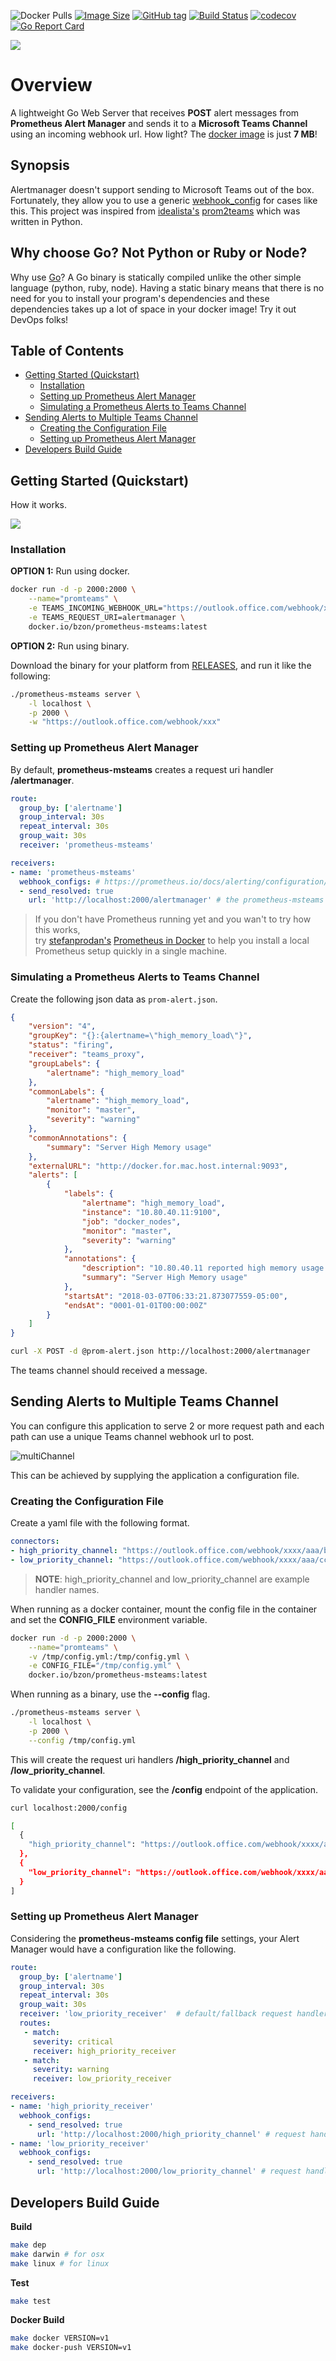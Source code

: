 ![Docker Pulls](https://img.shields.io/docker/pulls/bzon/prometheus-msteams.svg)
[![Image Size](https://images.microbadger.com/badges/image/bzon/prometheus-msteams.svg)](https://microbadger.com/images/bzon/prometheus-msteams "Get your own image badge on microbadger.com")
[![GitHub tag](https://img.shields.io/github/tag/bzon/prometheus-msteams.svg)](https://github.com/bzon/prometheus-msteams/releases/)
[![Build Status](https://travis-ci.org/bzon/prometheus-msteams.svg?branch=master)](https://travis-ci.org/bzon/prometheus-msteams)
[![codecov](https://codecov.io/gh/bzon/prometheus-msteams/branch/master/graph/badge.svg)](https://codecov.io/gh/bzon/prometheus-msteams)
[![Go Report Card](https://goreportcard.com/badge/github.com/bzon/prometheus-msteams)](https://goreportcard.com/report/github.com/bzon/prometheus-msteams)

![](./docs/teams_screenshot.png)

# Overview

A lightweight Go Web Server that receives __POST__ alert messages from __Prometheus Alert Manager__ and sends it to a __Microsoft Teams Channel__ using an incoming webhook url. How light? The [docker image](https://hub.docker.com/r/bzon/prometheus-msteams/tags/) is just __7 MB__!

## Synopsis

Alertmanager doesn't support sending to Microsoft Teams out of the box. Fortunately, they allow you to use a generic [webhook_config](https://prometheus.io/docs/alerting/configuration/#webhook_config) for cases like this. This project was inspired from [idealista's](https://github.com/idealista/) [prom2teams](https://github.com/idealista/prom2teams) which was written in Python. 

## Why choose Go? Not Python or Ruby or Node?

Why use [Go](https://golang.org/)? A Go binary is statically compiled unlike the other simple language (python, ruby, node). Having a static binary means that there is no need for you to install your program's dependencies and these dependencies takes up a lot of space in your docker image! Try it out DevOps folks!

## Table of Contents

<!-- vim-markdown-toc GFM -->

* [Getting Started (Quickstart)](#getting-started-quickstart)
  * [Installation](#installation)
  * [Setting up Prometheus Alert Manager](#setting-up-prometheus-alert-manager)
  * [Simulating a Prometheus Alerts to Teams Channel](#simulating-a-prometheus-alerts-to-teams-channel)
* [Sending Alerts to Multiple Teams Channel](#sending-alerts-to-multiple-teams-channel)
  * [Creating the Configuration File](#creating-the-configuration-file)
  * [Setting up Prometheus Alert Manager](#setting-up-prometheus-alert-manager-1)
* [Developers Build Guide](#developers-build-guide)

<!-- vim-markdown-toc -->

## Getting Started (Quickstart)

How it works.

![](./docs/promteams.png)

### Installation

__OPTION 1:__ Run using docker.

```bash
docker run -d -p 2000:2000 \
    --name="promteams" \
    -e TEAMS_INCOMING_WEBHOOK_URL="https://outlook.office.com/webhook/xxx" \
    -e TEAMS_REQUEST_URI=alertmanager \
    docker.io/bzon/prometheus-msteams:latest
```

__OPTION 2:__ Run using binary.

Download the binary for your platform from [RELEASES](https://github.com/bzon/prometheus-msteams/releases), and run it like the following:

```bash
./prometheus-msteams server \
	-l localhost \
	-p 2000 \
	-w "https://outlook.office.com/webhook/xxx"
```

### Setting up Prometheus Alert Manager

By default, __prometheus-msteams__ creates a request uri handler __/alertmanager__. 

```yaml
route:
  group_by: ['alertname']
  group_interval: 30s
  repeat_interval: 30s
  group_wait: 30s
  receiver: 'prometheus-msteams'

receivers:
- name: 'prometheus-msteams'
  webhook_configs: # https://prometheus.io/docs/alerting/configuration/#webhook_config 
  - send_resolved: true
    url: 'http://localhost:2000/alertmanager' # the prometheus-msteams proxy
```

> If you don't have Prometheus running yet and you wan't to try how this works,  
> try [stefanprodan's](https://github.com/stefanprodan) [Prometheus in Docker](https://github.com/stefanprodan/dockprom) to help you install a local Prometheus setup quickly in a single machine.

### Simulating a Prometheus Alerts to Teams Channel

Create the following json data as `prom-alert.json`.

```json
{
    "version": "4",
    "groupKey": "{}:{alertname=\"high_memory_load\"}",
    "status": "firing",
    "receiver": "teams_proxy",
    "groupLabels": {
        "alertname": "high_memory_load"
    },
    "commonLabels": {
        "alertname": "high_memory_load",
        "monitor": "master",
        "severity": "warning"
    },
    "commonAnnotations": {
        "summary": "Server High Memory usage"
    },
    "externalURL": "http://docker.for.mac.host.internal:9093",
    "alerts": [
        {
            "labels": {
                "alertname": "high_memory_load",
                "instance": "10.80.40.11:9100",
                "job": "docker_nodes",
                "monitor": "master",
                "severity": "warning"
            },
            "annotations": {
                "description": "10.80.40.11 reported high memory usage with 23.28%.",
                "summary": "Server High Memory usage"
            },
            "startsAt": "2018-03-07T06:33:21.873077559-05:00",
            "endsAt": "0001-01-01T00:00:00Z"
        }
    ]
}
```

```bash
curl -X POST -d @prom-alert.json http://localhost:2000/alertmanager
```

The teams channel should received a message.

## Sending Alerts to Multiple Teams Channel

You can configure this application to serve 2 or more request path and each path can use a unique Teams channel webhook url to post.

![multiChannel](./docs/promteams_multiconfig.png)

This can be achieved by supplying the application a configuration file.

### Creating the Configuration File

Create a yaml file with the following format.

```yaml
connectors:
- high_priority_channel: "https://outlook.office.com/webhook/xxxx/aaa/bbb"
- low_priority_channel: "https://outlook.office.com/webhook/xxxx/aaa/ccc"
```

> __NOTE__: high_priority_channel and low_priority_channel are example handler names.  

When running as a docker container, mount the config file in the container and set the __CONFIG_FILE__ environment variable.

```bash
docker run -d -p 2000:2000 \
    --name="promteams" \
    -v /tmp/config.yml:/tmp/config.yml \
    -e CONFIG_FILE="/tmp/config.yml" \
    docker.io/bzon/prometheus-msteams:latest
```

When running as a binary, use the __--config__ flag.

```bash
./prometheus-msteams server \
	-l localhost \
	-p 2000 \
	--config /tmp/config.yml
```

This will create the request uri handlers __/high_priority_channel__ and __/low_priority_channel__.

To validate your configuration, see the __/config__ endpoint of the application.

```bash
curl localhost:2000/config

[
  {
    "high_priority_channel": "https://outlook.office.com/webhook/xxxx/aaa/bbb"
  },
  {
    "low_priority_channel": "https://outlook.office.com/webhook/xxxx/aaa/ccc"
  }
]
```


### Setting up Prometheus Alert Manager

Considering the __prometheus-msteams config file__ settings, your Alert Manager would have a configuration like the following.

```yaml
route:
  group_by: ['alertname']
  group_interval: 30s
  repeat_interval: 30s
  group_wait: 30s
  receiver: 'low_priority_receiver'  # default/fallback request handler
  routes:
   - match:
     severity: critical
     receiver: high_priority_receiver
   - match:
     severity: warning
     receiver: low_priority_receiver

receivers:
- name: 'high_priority_receiver'
  webhook_configs:
    - send_resolved: true
      url: 'http://localhost:2000/high_priority_channel' # request handler 1
- name: 'low_priority_receiver'
  webhook_configs:
    - send_resolved: true
      url: 'http://localhost:2000/low_priority_channel' # request handler 2
```

## Developers Build Guide

**Build**

```bash
make dep
make darwin # for osx
make linux # for linux
```

**Test**

```bash
make test
```

**Docker Build**

```bash
make docker VERSION=v1
make docker-push VERSION=v1
```






